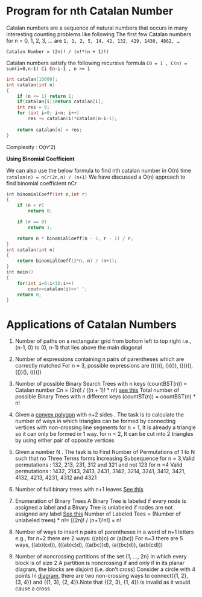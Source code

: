 # Program for nth Catalan Number

Catalan numbers are a sequence of natural numbers that occurs in many interesting counting problems like following
The first few Catalan numbers for n = 0, 1, 2, 3, … are `1, 1, 2, 5, 14, 42, 132, 429, 1430, 4862, …`

 `Catalan Number = (2n)! / (n!*(n + 1)!)`
 
 Catalan numbers satisfy the following recursive formula
`C0 = 1 , C(n) = sum(i=0,n-1) Ci Cn-i-1 , n >= 1`

```cpp
int catalan[10000];
int catalan(int n) 
{ 
    if (n <= 1) return 1; 
    if(catalan[i])return catalan[i];
    int res = 0; 
    for (int i=0; i<n; i++) 
        res += catalan(i)*catalan(n-i-1); 
  
    return catalan[n] = res; 
} 
```
Complexity : O(n^2)

**Using Binomial Coefficient**

We can also use the below formula to find nth catalan number in O(n) time
`catalan(n) = nCr(2n,n) / (n+1)`
We have discussed a O(n) approach to find binomial coefficient nCr

```cpp
int binomialCoeff(int n,int r)
{
    if (n < r)
        return 0;

    if (r == 0)
        return 1;

    return n * binomialCoeff(n - 1, r - 1) / r;
}
int catalan(int n)
{
    return binomialCoeff(2*n, n) / (n+1);
}
int main()
{
    for(int i=0;i<10;i++)
        cout<<catalan(i)<<' ';
	return 0;
}
```
# Applications of Catalan Numbers

1) Number of paths on a rectangular grid from bottom left to top right
i.e., (n-1, 0) to (0, n-1) that lies above the main diagonal

2) Number of expressions containing n pairs of parentheses which are correctly matched
For n = 3, possible expressions are ((())), ()(()), ()()(), (())(), (()())

3) Number of possible Binary Search Trees with n keys 
(countBST(n)) = Catalan number Cn = (2n)! / ((n + 1)! * n!)
[see this](https://github.com/Khaled-Mahmmoud/MyCompetitiveProgramming/blob/master/img/Math/BSTcatalan_number.png)
Total number of possible Binary Trees with n different keys (countBT(n)) = countBST(n) * n!

4) Given a [convex polygon](https://github.com/Khaled-Mahmmoud/MyCompetitiveProgramming/blob/master/img/Math/convex-concave.jpg) with n+2 sides . The task is to calculate the number of ways in which triangles can be formed by connecting vertices with non-crossing line segments
for n = 1, It is already a triangle so it can only be formed in 1 way.
for n = 2, It can be cut into 2 triangles by using either pair of opposite vertices

5) Given a number N . The task is to Find Number of Permutations of 1 to N such that no Three Terms forms Increasing Subsequence
for n = 3,Valid permutations : 132, 213, 231, 312 and 321 and not 123
for n =4 Valid permutations : 1432, 2143, 2413, 2431, 3142, 3214, 3241, 3412, 3421, 4132, 4213, 4231, 4312 and 4321

6) Number of full binary trees with n+1 leaves
[See this](https://github.com/Khaled-Mahmmoud/MyCompetitiveProgramming/blob/master/img/Math/full_binary_tree%20catalan_number.png)
            
7) Enumeration of Binary Trees
A Binary Tree is labeled if every node is assigned a label and a Binary Tree is unlabeled if nodes are not assigned any label
[See this](https://github.com/Khaled-Mahmmoud/MyCompetitiveProgramming/blob/master/img/Math/Enumeration_binary_tree%20catalan%20number.png)
Number of Labeled Tees = (Number of unlabeled trees) * n!= [(2n)! / (n+1)!n!]  × n!
                       
8) Number of ways to insert n pairs of parentheses in a word of n+1 letters
e.g., for n=2 there are 2 ways: ((ab)c) or (a(bc))
For n=3 there are 5 ways, ((ab)(cd)), (((ab)c)d), ((a(bc))d), (a((bc)d)), (a(b(cd)))

9) Number of noncrossing partitions of the set {1, …, 2n} in which every block is of size 2
A partition is noncrossing if and only if in its planar diagram, the blocks are disjoint (i.e. don’t cross)
Consider a circle with 4 points
In [diagram](https://github.com/Khaled-Mahmmoud/MyCompetitiveProgramming/blob/master/img/Math/noncrossing_partitions%20catalan_number.png), there are two non-crossing ways to connect{{1, 2}, {3, 4}} and {{1, 3}, {2, 4}}.Note that {{2, 3}, {1, 4}} is invalid as it would cause a cross

